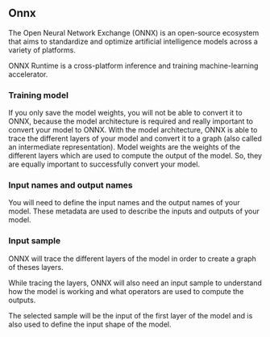 
## Onnx

The Open Neural Network Exchange (ONNX) is an open-source ecosystem that aims to standardize and optimize artificial intelligence models across a variety of platforms.

ONNX Runtime is a cross-platform inference and training machine-learning accelerator. 


### Training model
If you only save the model weights, you will not be able to convert it to ONNX, because the model architecture is required and really important to convert your model to ONNX. With the model architecture, ONNX is able to trace the different layers of your model and convert it to a graph (also called an intermediate representation). Model weights are the weights of the different layers which are used to compute the output of the model. So, they are equally important to successfully convert your model.


### Input names and output names
You will need to define the input names and the output names of your model. These metadata are used to describe the inputs and outputs of your model.


### Input sample
ONNX will trace the different layers of the model in order to create a graph of theses layers.

While tracing the layers, ONNX will also need an input sample to understand how the model is working and what operators are used to compute the outputs.

The selected sample will be the input of the first layer of the model and is also used to define the input shape of the model.
